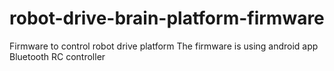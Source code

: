# robot-drive-brain-platform-firmware
Firmware to control robot drive platform
The firmware is using android app Bluetooth RC controller